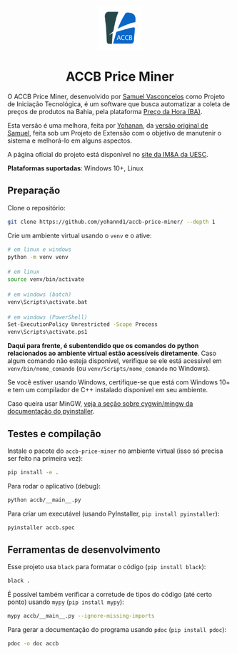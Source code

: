 <p align="center">
  <img src="accb/static/img/accb.png" alt="Logo ACCB" width="100"/>
</span>
<h1 align="center">ACCB Price Miner</h1>

O ACCB Price Miner, desenvolvido por [Samuel
Vasconcelos](https://github.com/smvasconcelos/) como Projeto de
Iniciação Tecnológica, é um software que busca automatizar a coleta de
preços de produtos na Bahia, pela plataforma [Preço da Hora
(BA)](https://precodahora.ba.gov.br/).

Esta versão é uma melhora, feita por
[Yohanan](https://github.com/yohannd1/), da [versão original de
Samuel](https://github.com/smvasconcelos/ACCB_IT), feita sob um Projeto
de Extensão com o objetivo de manutenir o sistema e melhorá-lo em alguns
aspectos.

A página oficial do projeto está disponível no [site da IM&A da
UESC](https://ima.uesc.br/accb_price_miner/).

**Plataformas suportadas**: Windows 10+, Linux

## Preparação

Clone o repositório:

```sh
git clone https://github.com/yohannd1/accb-price-miner/ --depth 1
```

Crie um ambiente virtual usando o `venv` e o ative:

```sh
# em linux e windows
python -m venv venv

# em linux
source venv/bin/activate

# em windows (batch)
venv\Scripts\activate.bat

# em windows (PowerShell)
Set-ExecutionPolicy Unrestricted -Scope Process
venv\Scripts\activate.ps1
```

**Daqui para frente, é subentendido que os comandos do python
relacionados ao ambiente virtual estão acessíveis diretamente**. Caso
algum comando não esteja disponível, verifique se ele está acessível em
`venv/bin/nome_comando` (ou `venv/Scripts/nome_comando` no Windows).

Se você estiver usando Windows, certifique-se que está com Windows 10+ e
tem um compilador de C++ instalado disponível em seu ambiente.

Caso queira usar MinGW, [veja a seção sobre cygwin/mingw da documentação
do
pyinstaller](https://pyinstaller.readthedocs.io/en/stable/bootloader-building.html#build-using-cygwin-and-mingw).

## Testes e compilação

Instale o pacote do `accb-price-miner` no ambiente virtual (isso só
precisa ser feito na primeira vez):

```sh
pip install -e .
```

Para rodar o aplicativo (debug):

```sh
python accb/__main__.py
```

Para criar um executável (usando PyInstaller, `pip install pyinstaller`):

```sh
pyinstaller accb.spec
```

## Ferramentas de desenvolvimento

Esse projeto usa `black` para formatar o código (`pip install black`):

```sh
black .
```

É possível também verificar a corretude de tipos do código (até certo
ponto) usando `mypy` (`pip install mypy`):

```sh
mypy accb/__main__.py --ignore-missing-imports
```

Para gerar a documentação do programa usando `pdoc` (`pip install
pdoc`):

```sh
pdoc -o doc accb
```
